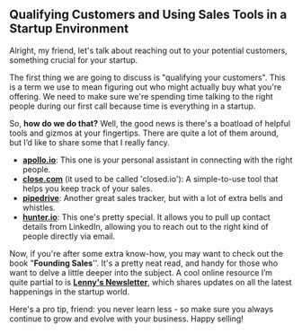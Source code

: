 ## Qualifying Customers and Using Sales Tools in a Startup Environment

Alright, my friend, let's talk about reaching out to your potential customers, something crucial for your startup.

The first thing we are going to discuss is "qualifying your customers". This is a term we use to mean figuring out who might actually buy what you're offering. We need to make sure we're spending time talking to the right people during our first call because time is everything in a startup. 

So, **how do we do that?** Well, the good news is there's a boatload of helpful tools and gizmos at your fingertips. There are quite a lot of them around, but I’d like to share some that I really fancy.

- [**apollo.io**](http://apollo.io/): This one is your personal assistant in connecting with the right people.
- [**close.com**](http://close.com/) (it used to be called 'closed.io'): A simple-to-use tool that helps you keep track of your sales. 
- [**pipedrive**](http://pipedrive.com/): Another great sales tracker, but with a lot of extra bells and whistles.
- [**hunter.io**](http://hunter.io/): This one's pretty special. It allows you to pull up contact details from LinkedIn, allowing you to reach out to the right kind of people directly via email.

Now, if you're after some extra know-how, you may want to check out the book "**Founding Sales**''. It's a pretty neat read, and handy for those who want to delve a little deeper into the subject. A cool online resource I’m quite partial to is [**Lenny's Newsletter**](https://www.lennysnewsletter.com), which shares updates on all the latest happenings in the startup world.

Here's a pro tip, friend: you never learn less - so make sure you always continue to grow and evolve with your business. Happy selling!